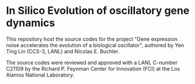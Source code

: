 # In Silico Evolution of oscillatory gene dynamics
This repository host the source codes for the project "Gene expression noise accelerates the evolution of a biological oscillator", authored by Yen Ting Lin (CCS-3, LANL) and Nicolas E. Buchler. 

The source codes were reviewed and approved with a LANL C-number C21109 by the Richard P. Feynman Center for Innovation (FCI) at the Los Alamos National Laboratory. 
